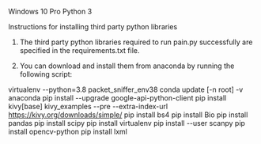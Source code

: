 Windows 10 Pro
Python 3

Instructions for installing third party python libraries 

1) The third party python libraries required to run pain.py successfully
 are specified in the requirements.txt file.

2) You can download and install them from anaconda by running the following script:

virtualenv --python=3.8 packet_sniffer_env38
conda update [-n root] -v anaconda
pip install --upgrade google-api-python-client
pip install kivy[base] kivy_examples --pre --extra-index-url https://kivy.org/downloads/simple/
pip install bs4
pip install Bio
pip install pandas
pip install scipy
pip install virtualenv
pip install --user scanpy
pip install opencv-python
pip install lxml
